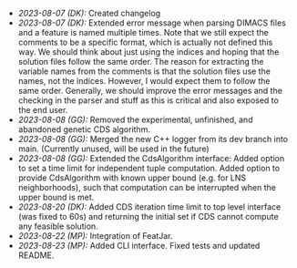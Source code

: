 - _2023-08-07 (DK):_ Created changelog
- _2023-08-07 (DK):_ Extended error message when parsing DIMACS files and a
  feature is named multiple times. Note that we still expect the comments to be
  a specific format, which is actually not defined this way. We should think
  about just using the indices and hoping that the solution files follow the
  same order. The reason for extracting the variable names from the comments is
  that the solution files use the names, not the indices. However, I would
  expect them to follow the same order. Generally, we should improve the error
  messages and the checking in the parser and stuff as this is critical and also
  exposed to the end user.
- _2023-08-08 (GG):_ Removed the experimental, unfinished, and abandoned genetic
  CDS algorithm.
- _2023-08-08 (GG):_ Merged the new C++ logger from its dev branch into main.
  (Currently unused, will be used in the future)
- _2023-08-08 (GG):_ Extended the CdsAlgorithm interface: Added option to set a
  time limit for independent tuple computation. Added option to provide
  CdsAlgorithm with known upper bound (e.g. for LNS neighborhoods), such that
  computation can be interrupted when the upper bound is met.
- _2023-08-20 (DK):_ Added CDS iteration time limit to top level interface (was
  fixed to 60s) and returning the initial set if CDS cannot compute any feasible
  solution.
- _2023-08-22 (MP):_ Integration of FeatJar.
- _2023-08-23 (MP):_ Added CLI interface. Fixed tests and updated README.
